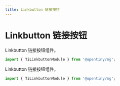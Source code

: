 ```yaml
---
title: Linkbutton 链接按钮
---
```

# Linkbutton 链接按钮

<div class="used-tiny">

Linkbutton 链接按钮组件。&nbsp;&nbsp;

```typescript
import { TiLinkbuttonModule } from '@opentiny/ng';
```

</div>

<div class="used-config">

Linkbutton 链接按钮组件。&nbsp;&nbsp;

```typescript
import { TiLinkbuttonModule } from '@opentiny/ng';
```

</div>
